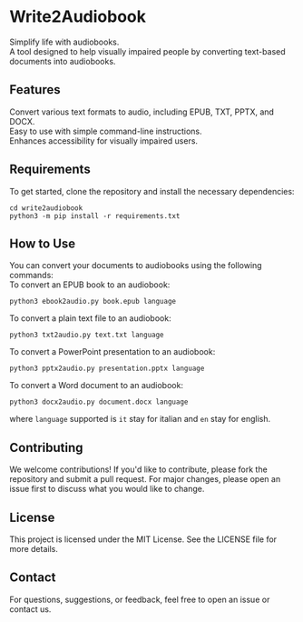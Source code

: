 # Write2Audiobook
Simplify life with audiobooks.<br>
A tool designed to help visually impaired people by converting text-based documents into audiobooks.

## Features
Convert various text formats to audio, including EPUB, TXT, PPTX, and DOCX.<br>
Easy to use with simple command-line instructions.<br>
Enhances accessibility for visually impaired users.<br>
## Requirements
To get started, clone the repository and install the necessary dependencies:
```
cd write2audiobook
python3 -m pip install -r requirements.txt
```

## How to Use
You can convert your documents to audiobooks using the following commands:<br>
To convert an EPUB book to an audiobook:
```
python3 ebook2audio.py book.epub language
```
To convert a plain text file to an audiobook:
```
python3 txt2audio.py text.txt language
```
To convert a PowerPoint presentation to an audiobook:
```
python3 pptx2audio.py presentation.pptx language
```
To convert a Word document to an audiobook:
```
python3 docx2audio.py document.docx language
```
where `language` supported is `it` stay for italian and `en` stay for english.
## Contributing
We welcome contributions! If you'd like to contribute, please fork the repository and submit a pull request. For major changes, please open an issue first to discuss what you would like to change.

## License
This project is licensed under the MIT License. See the LICENSE file for more details.

## Contact
For questions, suggestions, or feedback, feel free to open an issue or contact us.
